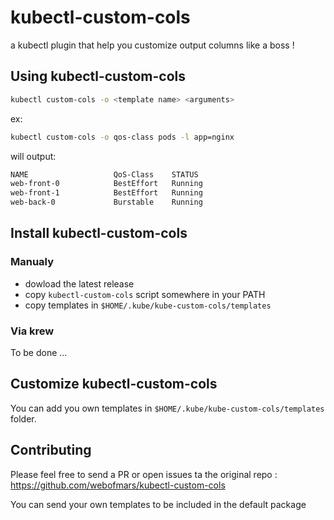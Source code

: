 # kubectl-custom-cols

a kubectl plugin that help you customize output columns like a boss !

## Using kubectl-custom-cols

```sh
kubectl custom-cols -o <template name> <arguments>
```

ex:

```sh
kubectl custom-cols -o qos-class pods -l app=nginx
```

will output:

```sh
NAME                   QoS-Class    STATUS
web-front-0            BestEffort   Running
web-front-1            BestEffort   Running
web-back-0             Burstable    Running
```

## Install kubectl-custom-cols

### Manualy

* dowload the latest release
* copy `kubectl-custom-cols` script somewhere in your PATH
* copy templates in `$HOME/.kube/kube-custom-cols/templates`

### Via krew

To be done ...

## Customize kubectl-custom-cols

You can add you own templates in `$HOME/.kube/kube-custom-cols/templates` folder.

## Contributing

Please feel free to send a PR or open issues ta the original repo : https://github.com/webofmars/kubectl-custom-cols

You can send your own templates to be included in the default package
